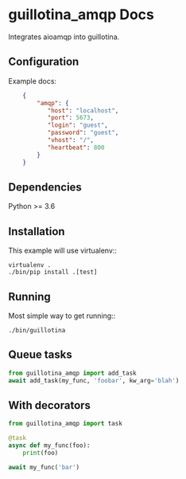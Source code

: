 # guillotina_amqp Docs

Integrates aioamqp into guillotina.


## Configuration

Example docs:

```json
    {
        "amqp": {
	       "host": "localhost",
	       "port": 5673,
           "login": "guest",
           "password": "guest",
           "vhost": "/",
           "heartbeat": 800
	    }
    }
```
    
## Dependencies

Python >= 3.6


## Installation

This example will use virtualenv::

```
virtualenv .
./bin/pip install .[test]
```

## Running

Most simple way to get running::

```
./bin/guillotina
```

## Queue tasks

```python
from guillotina_amqp import add_task
await add_task(my_func, 'foobar', kw_arg='blah')
```


## With decorators

```python
from guillotina_amqp import task

@task
async def my_func(foo):
    print(foo)

await my_func('bar')
```
